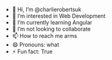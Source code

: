 - 👋 Hi, I’m @charlierobertsuk
- 👀 I’m interested in Web Development
- 🌱 I’m currently learning Angular
- 💞️ I’m not looking to collaborate
- 📫 How to reach me arms
- 😄 Pronouns: what
- ⚡ Fun fact: True

<!---
charlierobertsuk/charlierobertsuk is a ✨ special ✨ repository because its `README.md` (this file) appears on your GitHub profile.
You can click the Preview link to take a look at your changes.
--->
